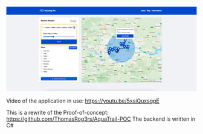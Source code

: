 ![App in use](https://raw.githubusercontent.com/ThomasRog3rs/mooring-pin/refs/heads/main/Screenshot%202025-03-16%20at%2015.46.47.png)

Video of the application in use:
https://youtu.be/5xsiQuxsgpE

This is a rewrite of the Proof-of-concept: https://github.com/ThomasRog3rs/AquaTrail-POC
The backend is written in C#
